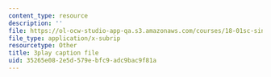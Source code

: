 ```yaml
---
content_type: resource
description: ''
file: https://ol-ocw-studio-app-qa.s3.amazonaws.com/courses/18-01sc-single-variable-calculus-fall-2010/35265e082e5d579ebfc9adc9bac9f81a_zUEuKrxgHws.vtt
file_type: application/x-subrip
resourcetype: Other
title: 3play caption file
uid: 35265e08-2e5d-579e-bfc9-adc9bac9f81a
---
```

